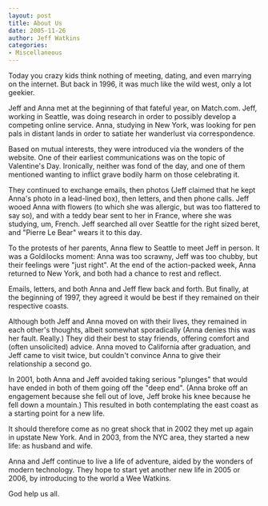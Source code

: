 ```yaml
---
layout: post
title: About Us
date: 2005-11-26
author: Jeff Watkins
categories:
- Miscellaneous
---
```


Today you crazy kids think nothing of meeting, dating, and even marrying on the internet. But back in 1996, it was much like the wild west, only a lot geekier.

Jeff and Anna met at the beginning of that fateful year, on Match.com. Jeff, working in Seattle, was doing research in order to possibly develop a competing online service. Anna, studying in New York, was looking for pen pals in distant lands in order to satiate her wanderlust via correspondence.

Based on mutual interests, they were introduced via the wonders of the website. One of their earliest communications was on the topic of Valentine's Day. Ironically, neither was fond of the day, and one of them mentioned wanting to inflict grave bodily harm on those celebrating it.

They continued to exchange emails, then photos (Jeff claimed that he kept Anna's photo in a lead-lined box), then letters, and then phone calls. Jeff wooed Anna with flowers (to which she was allergic, but was too flattered to say so), and with a teddy bear sent to her in France, where she was studying, um, French. Jeff searched all over Seattle for the right sized beret, and "Pierre Le Bear" wears it to this day.

To the protests of her parents, Anna flew to Seattle to meet Jeff in person. It was a Goldilocks moment: Anna was too scrawny, Jeff was too chubby, but their feelings were "just right". At the end of the action-packed week, Anna returned to New York, and both had a chance to rest and reflect.

Emails, letters, and both Anna and Jeff flew back and forth. But finally, at the beginning of 1997, they agreed it would be best if they remained on their respective coasts.

Although both Jeff and Anna moved on with their lives, they remained in each other's thoughts, albeit somewhat sporadically (Anna denies this was her fault. Really.) They did their best to stay friends, offering comfort and (often unsolicited) advice. Anna moved to California after graduation, and Jeff came to visit twice, but couldn't convince Anna to give their relationship a second go.

In 2001, both Anna and Jeff avoided taking serious "plunges" that would have ended in both of them going off the "deep end". (Anna broke off an engagement because she fell out of love, Jeff broke his knee because he fell down a mountain.) This resulted in both contemplating the east coast as a starting point for a new life.

It should therefore come as no great shock that in 2002 they met up again in upstate New York. And in 2003, from the NYC area, they started a new life: as husband and wife.

Anna and Jeff continue to live a life of adventure, aided by the wonders of modern technology. They hope to start yet another new life in 2005 or 2006, by introducing to the world a Wee Watkins.

God help us all.